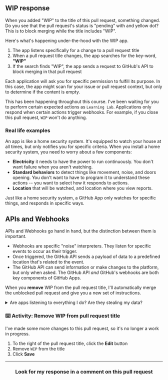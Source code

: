 ## WIP response
When you added "WIP" to the title of this pull request, something changed. Do you see that the pull request's status is "pending" with and yellow dot? This is to block merging while the title includes "WIP".

Here's what's happening under-the-hood with the WIP app.

1. The app listens specifically for a change to a pull request title
2. When a pull request title changes, the app searches for the key-word, **"WIP"**
3. If the search finds "WIP", the app sends a request to GitHub's API to block merging in that pull request

Each application will ask you for specific permission to fulfill its purpose. In this case, the app might scan for your issue or pull request context, but only to determine if the content is empty.

This has been happening throughout this course. I've been waiting for you to perform certain expected actions as `Learning Lab`. Applications only respond when certain actions trigger webhooks. For example, if you close this pull request, `WIP` won't do anything.

### Real life examples

An app is like a home security system. It's equipped to watch your house at all times, but only notifies you for specific criteria.	When you install a home security system, you need to worry about a few components:

- **Electricity** it needs to have the power to run continuously. You don't want failure when you aren't watching.
- **Standard behaviors** to detect things like movement, noise, and doors opening. You don't want to have to program it to understand these actions -- you want to select how it responds to actions.
- **Location** that will be watched, and location where you view reports.

Just like a home security system, a GitHub App only watches for specific things, and responds in specific ways.

## APIs and Webhooks
APIs and Webhooks go hand in hand, but the distinction between them is important.

- Webhooks are specific "noise" interpreters. They listen for specific events to occur as their trigger.
- Once triggered, the GitHub API sends a payload of data to a predefined location that's related to the event.
- The GitHub API can send information or make changes to the platform, but only when asked. The GitHub API _and_ GitHub's webhooks are both key components of GitHub Apps.

When you **remove** WIP from the pull request title, I'll automatically merge the unblocked pull request and give you a new set of instructions.

<details><summary>Are apps listening to everything I do? Are they stealing my data?</summary>	

Nope! Each application will ask you for specific permission to fulfill its purpose. In this case, the app might scan for your issue or pull request context, but only to determine if the content is empty.	

This has been happening throughout this course! I've been waiting for you to perform certain expected actions as `Learning Lab`. Applications only respond when certain actions trigger webhooks. For example, if you close this pull request, `WIP` won't do anything.	
</details>

### :keyboard: Activity: Remove WIP from pull request title
I've made some more changes to this pull request, so it's no longer a work in progress.

1. To the right of the pull request title, click the **Edit** button
1. Remove `WIP` from the title
1. Click **Save**

<hr>
<h3 align="center">Look for my response in a comment on this pull request</h3>

